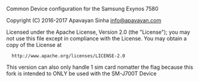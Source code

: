 Common Device configuration for the Samsung Exynos 7580

Copyright (C) 2016-2017 Apavayan Sinha <info@apavayan.com>

 Licensed under the Apache License, Version 2.0 (the "License");
 you may not use this file except in compliance with the License.
 You may obtain a copy of the License at

      http://www.apache.org/licenses/LICENSE-2.0

This version can also only handle 1 sim card nomatter the flag because this fork is intended to ONLY be used with the SM-J700T Device

